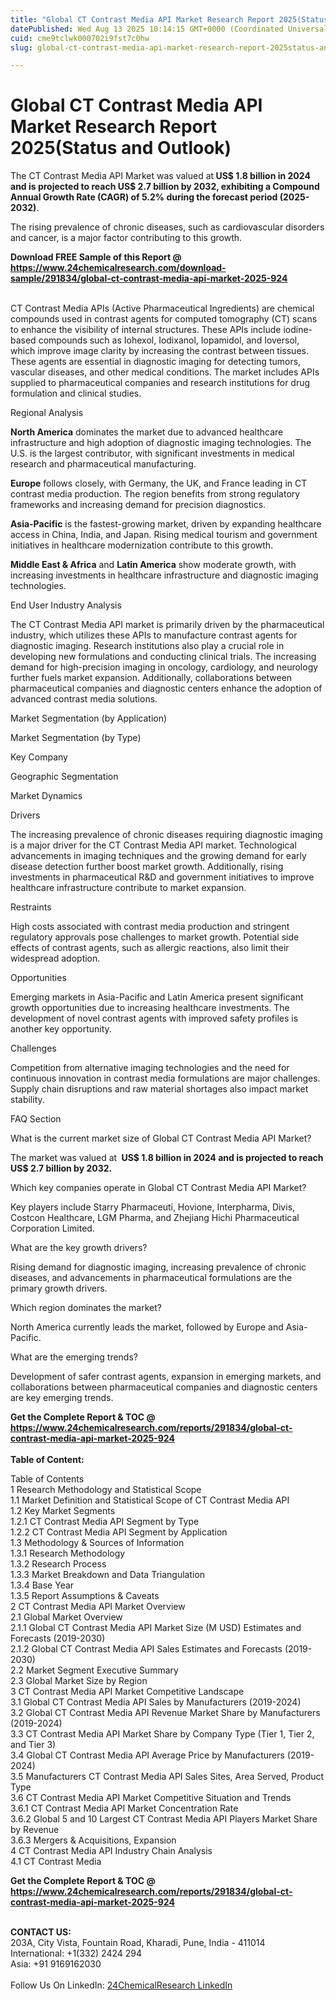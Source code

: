 ```yaml
---
title: "Global CT Contrast Media API Market Research Report 2025(Status and Outlook)"
datePublished: Wed Aug 13 2025 10:14:15 GMT+0000 (Coordinated Universal Time)
cuid: cme9tclwk000702i9fst7c0hw
slug: global-ct-contrast-media-api-market-research-report-2025status-and-outlook

---
```


# Global CT Contrast Media API Market Research Report 2025(Status and Outlook)

<p>The CT Contrast Media API Market was valued at<strong> US$ 1.8 billion in 2024 and is projected to reach US$ 2.7 billion by 2032, exhibiting a Compound Annual Growth Rate (CAGR) of 5.2% during the forecast period (2025-2032)</strong>.</p><p>
</p><p>The rising prevalence of chronic diseases, such as cardiovascular disorders and cancer, is a major factor contributing to this growth.</p><div><b>Download FREE Sample of this Report @ 
            <a href="https://www.24chemicalresearch.com/download-sample/291834/global-ct-contrast-media-api-market-2025-924">
            https://www.24chemicalresearch.com/download-sample/291834/global-ct-contrast-media-api-market-2025-924</a></b></div><br><p>
</p><p>CT Contrast Media APIs (Active Pharmaceutical Ingredients) are chemical compounds used in contrast agents for computed tomography (CT) scans to enhance the visibility of internal structures. These APIs include iodine-based compounds such as Iohexol, Iodixanol, Iopamidol, and Ioversol, which improve image clarity by increasing the contrast between tissues. These agents are essential in diagnostic imaging for detecting tumors, vascular diseases, and other medical conditions. The market includes APIs supplied to pharmaceutical companies and research institutions for drug formulation and clinical studies.</p><p>
Regional Analysis</p><p>
</p><p><strong>North America</strong> dominates the market due to advanced healthcare infrastructure and high adoption of diagnostic imaging technologies. The U.S. is the largest contributor, with significant investments in medical research and pharmaceutical manufacturing.</p><p>
</p><p><strong>Europe</strong> follows closely, with Germany, the UK, and France leading in CT contrast media production. The region benefits from strong regulatory frameworks and increasing demand for precision diagnostics.</p><p>
</p><p><strong>Asia-Pacific</strong> is the fastest-growing market, driven by expanding healthcare access in China, India, and Japan. Rising medical tourism and government initiatives in healthcare modernization contribute to this growth.</p><p>
</p><p><strong>Middle East &amp; Africa</strong> and <strong>Latin America</strong> show moderate growth, with increasing investments in healthcare infrastructure and diagnostic imaging technologies.</p><p>
End User Industry Analysis</p><p>
</p><p>The CT Contrast Media API market is primarily driven by the pharmaceutical industry, which utilizes these APIs to manufacture contrast agents for diagnostic imaging. Research institutions also play a crucial role in developing new formulations and conducting clinical trials. The increasing demand for high-precision imaging in oncology, cardiology, and neurology further fuels market expansion. Additionally, collaborations between pharmaceutical companies and diagnostic centers enhance the adoption of advanced contrast media solutions.</p><p>
Market Segmentation (by Application)</p><p>
</p><p>
Market Segmentation (by Type)</p><p>
</p><p>
Key Company</p><p>
</p><p>
Geographic Segmentation</p><p>
</p><p>
Market Dynamics</p><p>
Drivers</p><p>
</p><p>The increasing prevalence of chronic diseases requiring diagnostic imaging is a major driver for the CT Contrast Media API market. Technological advancements in imaging techniques and the growing demand for early disease detection further boost market growth. Additionally, rising investments in pharmaceutical R&amp;D and government initiatives to improve healthcare infrastructure contribute to market expansion.</p><p>
Restraints</p><p>
</p><p>High costs associated with contrast media production and stringent regulatory approvals pose challenges to market growth. Potential side effects of contrast agents, such as allergic reactions, also limit their widespread adoption.</p><p>
Opportunities</p><p>
</p><p>Emerging markets in Asia-Pacific and Latin America present significant growth opportunities due to increasing healthcare investments. The development of novel contrast agents with improved safety profiles is another key opportunity.</p><p>
Challenges</p><p>
</p><p>Competition from alternative imaging technologies and the need for continuous innovation in contrast media formulations are major challenges. Supply chain disruptions and raw material shortages also impact market stability.</p><p>
FAQ Section</p><p>
What is the current market size of Global CT Contrast Media API Market?</p><p>
</p><p>The market was valued at <strong> US$ 1.8 billion in 2024 and is projected to reach US$ 2.7 billion by 2032.</strong></p><p>
Which key companies operate in Global CT Contrast Media API Market?</p><p>
</p><p>Key players include Starry Pharmaceuti, Hovione, Interpharma, Divis, Costcon Healthcare, LGM Pharma, and Zhejiang Hichi Pharmaceutical Corporation Limited.</p><p>
What are the key growth drivers?</p><p>
</p><p>Rising demand for diagnostic imaging, increasing prevalence of chronic diseases, and advancements in pharmaceutical formulations are the primary growth drivers.</p><p>
Which region dominates the market?</p><p>
</p><p>North America currently leads the market, followed by Europe and Asia-Pacific.</p><p>
What are the emerging trends?</p><p>
</p><p>Development of safer contrast agents, expansion in emerging markets, and collaborations between pharmaceutical companies and diagnostic centers are key emerging trends.</p>

<div><b>Get the Complete Report & TOC @ 
            <a href="https://www.24chemicalresearch.com/reports/291834/global-ct-contrast-media-api-market-2025-924">
            https://www.24chemicalresearch.com/reports/291834/global-ct-contrast-media-api-market-2025-924</a></b></div><br>
            <b>Table of Content:</b><p>Table of Contents<br />
1 Research Methodology and Statistical Scope<br />
1.1 Market Definition and Statistical Scope of CT Contrast Media API<br />
1.2 Key Market Segments<br />
1.2.1 CT Contrast Media API Segment by Type<br />
1.2.2 CT Contrast Media API Segment by Application<br />
1.3 Methodology & Sources of Information<br />
1.3.1 Research Methodology<br />
1.3.2 Research Process<br />
1.3.3 Market Breakdown and Data Triangulation<br />
1.3.4 Base Year<br />
1.3.5 Report Assumptions & Caveats<br />
2 CT Contrast Media API Market Overview<br />
2.1 Global Market Overview<br />
2.1.1 Global CT Contrast Media API Market Size (M USD) Estimates and Forecasts (2019-2030)<br />
2.1.2 Global CT Contrast Media API Sales Estimates and Forecasts (2019-2030)<br />
2.2 Market Segment Executive Summary<br />
2.3 Global Market Size by Region<br />
3 CT Contrast Media API Market Competitive Landscape<br />
3.1 Global CT Contrast Media API Sales by Manufacturers (2019-2024)<br />
3.2 Global CT Contrast Media API Revenue Market Share by Manufacturers (2019-2024)<br />
3.3 CT Contrast Media API Market Share by Company Type (Tier 1, Tier 2, and Tier 3)<br />
3.4 Global CT Contrast Media API Average Price by Manufacturers (2019-2024)<br />
3.5 Manufacturers CT Contrast Media API Sales Sites, Area Served, Product Type<br />
3.6 CT Contrast Media API Market Competitive Situation and Trends<br />
3.6.1 CT Contrast Media API Market Concentration Rate<br />
3.6.2 Global 5 and 10 Largest CT Contrast Media API Players Market Share by Revenue<br />
3.6.3 Mergers & Acquisitions, Expansion<br />
4 CT Contrast Media API Industry Chain Analysis<br />
4.1 CT Contrast Media</p>

<div><b>Get the Complete Report & TOC @ 
            <a href="https://www.24chemicalresearch.com/reports/291834/global-ct-contrast-media-api-market-2025-924">
            https://www.24chemicalresearch.com/reports/291834/global-ct-contrast-media-api-market-2025-924</a></b></div><br>

<b>CONTACT US:</b><br>
            203A, City Vista, Fountain Road, Kharadi, Pune, India - 411014<br>
            International: +1(332) 2424 294<br>
            Asia: +91 9169162030 <br><br>
            Follow Us On LinkedIn: <a href="https://www.linkedin.com/company/24chemicalresearch/">24ChemicalResearch LinkedIn</a>
